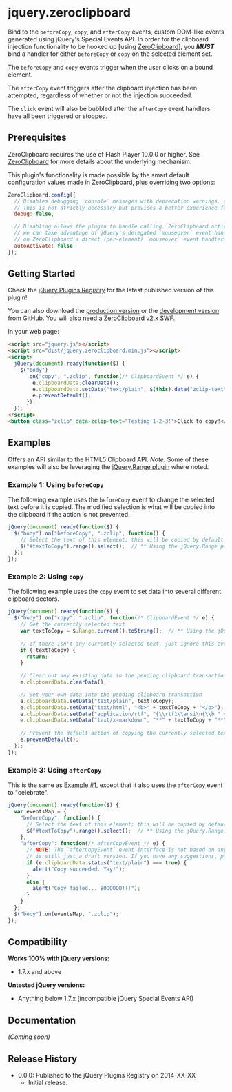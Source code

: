 # jquery.zeroclipboard

Bind to the `beforeCopy`, `copy`, and `afterCopy` events, custom DOM-like events generated using jQuery's Special Events API. In order for the clipboard injection functionality to be hooked up [using [ZeroClipboard](http://zeroclipboard.org/)], you _**MUST**_  bind a handler for either `beforeCopy` or `copy` on the selected element set.

The `beforeCopy` and `copy` events trigger when the user clicks on a bound element.

The `afterCopy` event triggers after the clipboard injection has been attempted, regardless of whether or not the injection succeeded.

The `click` event will also be bubbled after the `afterCopy` event handlers have all been triggered or stopped.


## Prerequisites

ZeroClipboard requires the use of Flash Player 10.0.0 or higher. See [ZeroClipboard](https://github.com/zeroclipboard/zeroclipboard) for more details about the underlying mechanism.

This plugin's functionality is made possible by the smart default configuration values made in ZeroClipboard, plus overriding two options:

```js
ZeroClipboard.config({
  // Disables debugging `console` messages with deprecation warnings, etc.
  // This is not strictly necessary but provides a better experience for downstream consumers.
  debug: false,

  // Disabling allows the plugin to handle calling `ZeroClipboard.activate(...);` itself so that
  // we can take advantage of jQuery's delegated `mouseover` event handlers rather than relying
  // on ZeroClipboard's direct (per-element) `mouseover` event handlers.
  autoActivate: false
});
```


## Getting Started
Check the [jQuery Plugins Registry](http://plugins.jquery.com/zeroclipboard/) for the latest published version of this plugin!

You can also download the [production version][min] or the [development version][max] from GitHub. You will also need a [ZeroClipboard v2.x SWF][swf].

[min]: https://raw.github.com/JamesMGreene/jquery.zeroclipboard/master/dist/jquery.zeroclipboard.min.js
[max]: https://raw.github.com/JamesMGreene/jquery.zeroclipboard/master/dist/jquery.zeroclipboard.js
[swf]: https://raw.github.com/JamesMGreene/jquery.zeroclipboard/master/dist/ZeroClipboard.swf

In your web page:

```html
<script src="jquery.js"></script>
<script src="dist/jquery.zeroclipboard.min.js"></script>
<script>
  jQuery(document).ready(function($) {
    $("body")
      .on("copy", ".zclip", function(/* ClipboardEvent */ e) {
        e.clipboardData.clearData();
        e.clipboardData.setData("text/plain", $(this).data("zclip-text"));
        e.preventDefault();
      });
  });
</script>
<button class="zclip" data-zclip-text="Testing 1-2-3!">Click to copy!</button>
```


## Examples

Offers an API similar to the HTML5 Clipboard API.
_Note:_ Some of these examples will also be leveraging the [jQuery.Range plugin](http://jquerypp.com/#range) where noted.

### Example 1: Using `beforeCopy`

The following example uses the `beforeCopy` event to change the selected text before it is copied. The modified selection is what will be copied into the clipboard if the action is not prevented.

```js
jQuery(document).ready(function($) {
  $("body").on("beforeCopy", ".zclip", function() {
    // Select the text of this element; this will be copied by default
    $("#textToCopy").range().select();  // ** Using the jQuery.Range plugin
  });
});
```


### Example 2: Using `copy`

The following example uses the `copy` event to set data into several different clipboard sectors.

```js
jQuery(document).ready(function($) {
  $("body").on("copy", ".zclip", function(/* ClipboardEvent */ e) {
    // Get the currently selected text
    var textToCopy = $.Range.current().toString();  // ** Using the jQuery.Range plugin
    
    // If there isn't any currently selected text, just ignore this event
    if (!textToCopy) {
      return;
    }
    
    // Clear out any existing data in the pending clipboard transaction
    e.clipboardData.clearData();

    // Set your own data into the pending clipboard transaction
    e.clipboardData.setData("text/plain", textToCopy);
    e.clipboardData.setData("text/html", "<b>" + textToCopy + "</b>");
    e.clipboardData.setData("application/rtf", "{\\rtf1\\ansi\n{\\b " + textToCopy + "}}");
    e.clipboardData.setData("text/x-markdown", "**" + textToCopy + "**");
    
    // Prevent the default action of copying the currently selected text into the clipboard
    e.preventDefault();
  });
});
```

### Example 3: Using `afterCopy`

This is the same as [Example #1](#example-1-using-beforecopy), except that it also uses the `afterCopy` event to "celebrate".

```js
jQuery(document).ready(function($) {
  var eventsMap = {
    "beforeCopy": function() {
      // Select the text of this element; this will be copied by default
      $("#textToCopy").range().select();  // ** Using the jQuery.Range plugin
    },
    "afterCopy": function(/* afterCopyEvent */ e) {
      // NOTE: The `afterCopyEvent` event interface is not based on any existing DOM event, so the event model
      // is still just a draft version. If you have any suggestions, please submit a new issue in this repo!
      if (e.clipboardData.status("text/plain") === true) {
        alert("Copy succeeded. Yay!");
      }
      else {
        alert("Copy failed... BOOOOOO!!!");
      }
    }
  };
  $("body").on(eventsMap, ".zclip");
});
```


## Compatibility
**Works 100% with jQuery versions:**  
 - 1.7.x and above

**Untested jQuery versions:**  
 - Anything below 1.7.x (incompatible jQuery Special Events API)


## Documentation
_(Coming soon)_


## Release History
 - 0.0.0: Published to the jQuery Plugins Registry on 2014-XX-XX
     - Initial release.
